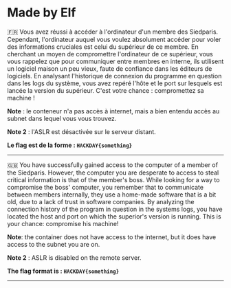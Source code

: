 # Made by Elf

🇫🇷 Vous avez réussi à accéder à l'ordinateur d'un membre des Siedparis. Cependant, l'ordinateur auquel vous voulez absolument accéder pour voler des informations cruciales est celui du supérieur de ce membre.
En cherchant un moyen de compromettre l'ordinateur de ce supérieur, vous vous rappelez que pour communiquer entre membres en interne, ils utilisent un logiciel maison un peu vieux, faute de confiance dans les éditeurs de logiciels.
En analysant l'historique de connexion du programme en question dans les logs du système, vous avez repéré l'hôte et le port sur lesquels est lancée la version du supérieur.
C'est votre chance : compromettez sa machine !

**Note** : le conteneur n'a pas accès à internet, mais a bien entendu accès au subnet dans lequel vous vous trouvez.

**Note 2** : l'ASLR est désactivée sur le serveur distant.

**Le flag est de la forme : `HACKDAY{something}`**


--------------------------------------------------------------------------------------------------------------

🇬🇧 You have successfully gained access to the computer of a member of the Siedparis. However, the computer you are desperate to access to steal critical information is that of the member's boss.
While looking for a way to compromise the boss' computer, you remember that to communicate between members internally, they use a home-made software that is a bit old, due to a lack of trust in software companies.
By analyzing the connection history of the program in question in the systems logs, you have located the host and port on which the superior's version is running.
This is your chance: compromise his machine!

**Note**: the container does not have access to the internet, but it does have access to the subnet you are on.

**Note 2** : ASLR  is disabled on the remote server.

**The flag format is : `HACKDAY{something}`**

--------------------------------------------------------------------------------------------------------------